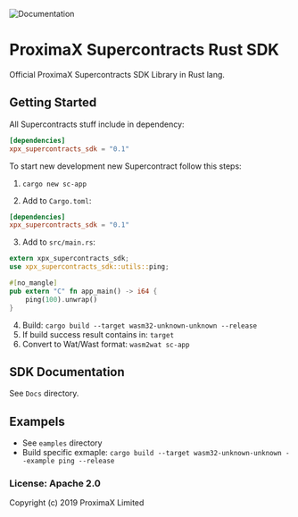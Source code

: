![Documentation](https://docs.rs/xpx-supercontracts-sdk/badge.svg)
# ProximaX Supercontracts Rust SDK

Official ProximaX Supercontracts SDK Library in Rust lang.

## Getting Started
All Supercontracts stuff include in dependency:
```toml
[dependencies]
xpx_supercontracts_sdk = "0.1"
```

To start new development new Supercontract follow this steps:
1. `cargo new sc-app`

2. Add to `Cargo.toml`:
```toml
[dependencies]
xpx_supercontracts_sdk = "0.1"
```

3. Add to `src/main.rs`:
```rust
extern xpx_supercontracts_sdk;
use xpx_supercontracts_sdk::utils::ping;

#[no_mangle]
pub extern "C" fn app_main() -> i64 {
    ping(100).unwrap()
}
```

4. Build: `cargo build --target wasm32-unknown-unknown --release`
5. If build success result contains in: `target`
5. Convert to Wat/Wast format: `wasm2wat sc-app` 

## SDK Documentation
See `Docs` directory.

## Exampels
* See `eamples` directory
* Build specific exmaple: `cargo build --target wasm32-unknown-unknown --example ping --release`

### License: Apache 2.0
Copyright (c) 2019 ProximaX Limited
